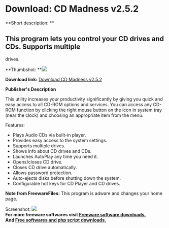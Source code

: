 # Download: CD Madness v2.5.2

**Short description: **

## This program lets you control your CD drives and CDs. Supports multiple
drives.

  
**Thumbshot: **![](http://www.freewarefiles.com/screenshot/cdmadness_md.gif)   
  
**Download link:** [Download CD Madness v2.5.2](http://freesoftwares.boysofts.com/CD-Madness-V_program_986.html)  
  

**Publisher's Description**  
  

This utility increases your productivity significantly by giving you quick and
easy access to all CD-ROM options and services. You can access any CD-ROM
function by clicking the right mouse button on the icon in system tray (near
the clock) and choosing an appropriate item from the menu.

Features:

  * Plays Audio CDs via built-in player.
  * Provides easy access to the system settings.
  * Supports multiple drives.
  * Shows info about CD drives and CDs.
  * Launches AutoPlay any time you need it.
  * Opens/closes CD drive.
  * Closes CD drive automatically.
  * Allows password protection.
  * Auto-ejects disks before shutting down the system.
  * Configurable hot keys for CD Player and CD drives.

**Note from FreewareFiles:** This program is adware and changes your home page.

  
  
Screenshot: ![](http://www.freewarefiles.com/screenshot/cdmadness.gif)  
**For more freeware softwares visit [Freeware software downloads.](http://freesoftwares.boysofts.com/)**   
**And [Free softwares and php script downloads.](http://www.boysofts.com/)**

